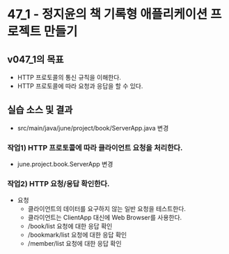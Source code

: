 # 47_1 - 정지윤의 책 기록형 애플리케이션 프로젝트 만들기

## v047_1의 목표

- HTTP 프로토콜의 통신 규칙을 이해한다.
- HTTP 프로토콜에 따라 요청과 응답을 할 수 있다.

## 실습 소스 및 결과

- src/main/java/june/project/book/ServerApp.java 변경

### 작업1) HTTP 프로토콜에 따라 클라이언트 요청을 처리한다.

- june.project.book.ServerApp 변경

### 작업2) HTTP 요청/응답 확인한다.

- 요청
  - 클라이언트의 데이터를 요구하지 않는 일반 요청을 테스트한다.
  - 클라이언트는 ClientApp 대신에 Web Browser를 사용한다.
  - /book/list 요청에 대한 응답 확인 
  - /bookmark/list 요청에 대한 응답 확인
  - /member/list 요청에 대한 응답 확인